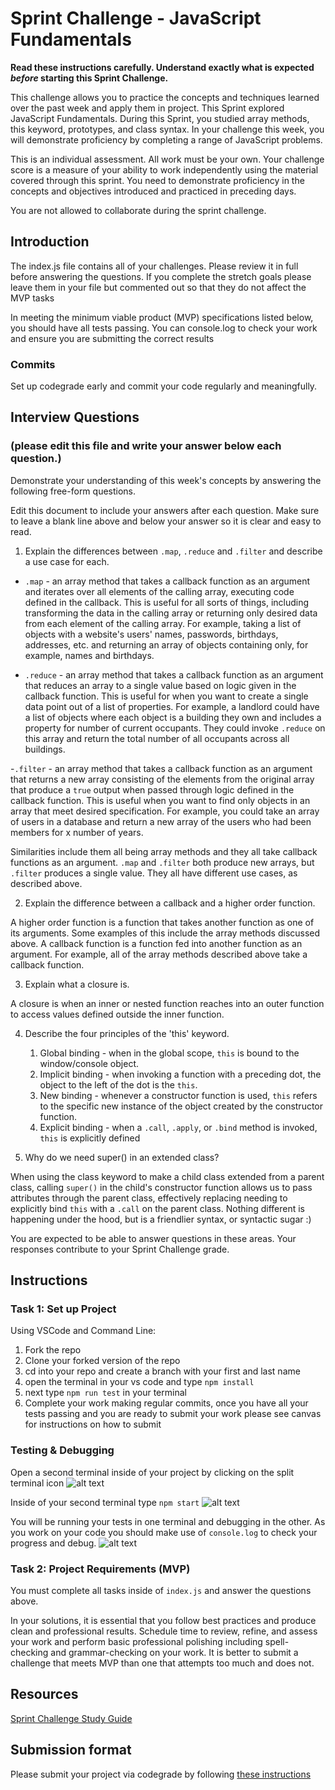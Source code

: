 # Sprint Challenge - JavaScript Fundamentals

**Read these instructions carefully. Understand exactly what is expected _before_ starting this Sprint Challenge.**

This challenge allows you to practice the concepts and techniques learned over the past week and apply them in project. This Sprint explored JavaScript Fundamentals. During this Sprint, you studied array methods, this keyword, prototypes, and class syntax. In your challenge this week, you will demonstrate proficiency by completing a range of JavaScript problems.

This is an individual assessment. All work must be your own. Your challenge score is a measure of your ability to work independently using the material covered through this sprint. You need to demonstrate proficiency in the concepts and objectives introduced and practiced in preceding days.

You are not allowed to collaborate during the sprint challenge. 

## Introduction

The index.js file contains all of your challenges. Please review it in full before answering the questions. If you complete the stretch goals please leave them in your file but commented out so that they do not affect the MVP tasks 

In meeting the minimum viable product (MVP) specifications listed below, you should have all tests passing. You can console.log to check your work and ensure you are submitting the correct results 

### Commits

Set up codegrade early and commit your code regularly and meaningfully. 

## Interview Questions
### (please edit this file and write your answer below each question.)
Demonstrate your understanding of this week's concepts by answering the following free-form questions.

Edit this document to include your answers after each question. Make sure to leave a blank line above and below your answer so it is clear and easy to read.

1. Explain the differences between `.map`, `.reduce` and `.filter` and describe a use case for each. 

- `.map` - an array method that takes a callback function as an argument and iterates over all elements of the calling array, executing code defined in the callback. This is useful for all sorts of things, including transforming the data in the calling array or returning only desired data from each element of the calling array. For example, taking a list of objects with a website's users' names, passwords, birthdays, addresses, etc. and returning an array of objects containing only, for example, names and birthdays.

- `.reduce` - an array method that takes a callback function as an argument that reduces an array to a single value based on logic given in the callback function. This is useful for when you want to create a single data point out of a list of properties. For example, a landlord could have a list of objects where each object is a building they own and includes a property for number of current occupants. They could invoke `.reduce` on this array and return the total number of all occupants across all buildings.

-`.filter` - an array method that takes a callback function as an argument that returns a new array consisting of the elements from the original array that produce a `true` output when passed through logic defined in the callback function. This is useful when you want to find only objects in an array that meet desired specification. For example, you could take an array of users in a database and return a new array of the users who had been members for x number of years. 

Similarities include them all being array methods and they all take callback functions as an argument. `.map` and `.filter` both produce new arrays, but `.filter` produces a single value. They all have different use cases, as described above.

2. Explain the difference between a callback and a higher order function.

A higher order function is a function that takes another function as one of its arguments. Some examples of this include the array methods discussed above. A callback function is a function fed into another function as an argument. For example, all of the array methods described above take a callback function.

3. Explain what a closure is.

A closure is when an inner or nested function reaches into an outer function to access values defined outside the inner function. 

4. Describe the four principles of the 'this' keyword.

    1. Global binding - when in the global scope, `this` is bound to the window/console object.
    2. Implicit binding - when invoking a function with a preceding dot, the object to the left of the dot is the `this`.
    3. New binding - whenever a constructor function is used, `this` refers to the specific new instance of the object created by the constructor function.
    4. Explicit binding - when a `.call`, `.apply`, or `.bind` method is invoked, `this` is explicitly defined

5. Why do we need super() in an extended class?

When using the class keyword to make a child class extended from a parent class, calling `super()` in the child's constructor function allows us to pass attributes through the parent class, effectively replacing needing to explicitly bind `this` with a `.call` on the parent class. Nothing different is happening under the hood, but is a friendlier syntax, or syntactic sugar :) 


You are expected to be able to answer questions in these areas. Your responses contribute to your Sprint Challenge grade. 

## Instructions

### Task 1: Set up Project

Using VSCode and Command Line:


1. Fork the repo
2. Clone your forked version of the repo
3. cd into your repo and create a branch with your first and last name
4. open the terminal in your vs code and type `npm install`
5. next type `npm run test` in your terminal
6. Complete your work making regular commits, once you have all your tests passing and you are ready to submit your work please see canvas for instructions on how to submit

### Testing & Debugging

Open a second terminal inside of your project by clicking on the split terminal icon
![alt text](assets/split_terminal.png "Split Terminal")

Inside of your second terminal type `npm start` 
![alt text](assets/npm_start.png "type npm start")

You will be running your tests in one terminal and debugging in the other. As you work on your code you should make use of `console.log` to check your progress and debug.
![alt text](assets/tests_debug_terminal_final.png "your terminal should look like this")

### Task 2: Project Requirements (MVP)

You must complete all tasks inside of `index.js` and answer the questions above.

In your solutions, it is essential that you follow best practices and produce clean and professional results. Schedule time to review, refine, and assess your work and perform basic professional polishing including spell-checking and grammar-checking on your work. It is better to submit a challenge that meets MVP than one that attempts too much and does not.

## Resources
 
 [Sprint Challenge Study Guide](https://www.notion.so/lambdaschool/Unit-1-Sprint-3-Study-Guide-033a9a00659a4ef98c12eb97e49a6110)

## Submission format

Please submit your project via codegrade by following [these instructions](https://www.notion.so/lambdaschool/Submitting-an-assignment-via-Code-Grade-A-Step-by-Step-Walkthrough-07bd65f5f8364e709ecb5064735ce374)

